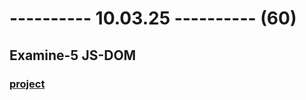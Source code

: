 # ---------- 10.03.25 ---------- (60)

## Examine-5 JS-DOM

### [project](https://t.me/c/2290401210/1586)
